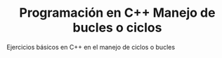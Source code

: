 <h1 align="center">
Programación en C++ Manejo de bucles o ciclos
</h1>

<p>
Ejercicios básicos en C++ en el manejo de ciclos o bucles
</p>


